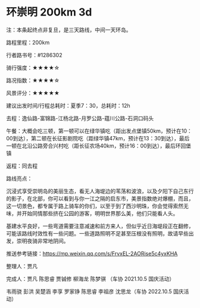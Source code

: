 # 环崇明 200km 3d

注：本条起终点非复旦，是三天路线，中间一天环岛。

路程里程：200km

行者路书号：#1286302

骑行强度：★★★★☆

路况指数：★★★★☆

风景评分：★★★★★

建议出发时间/行程总耗时：夏季7：30，总耗时：12h

去程：逸仙路-富锦路-江杨北路-月罗公路-蕴川公路-石洞口码头

午餐：大概会吃三顿，第一顿可以在绿华镇吃（距出发点堡镇50km，预计在10：00到达），第二顿在长征影剧院吃（距绿华镇47km，预计在13：30到达），最后一顿在北沿公路旁合兴村吃（距长征农场40km，预计16：00到达），最后环回堡镇

返程：同去程

路线亮点：

沉浸式享受崇明岛的美丽生态，看无人海堤边的苇荡和波浪，以及夕阳下自己东行的影子，在北部，你可以看到与你一江之隔的启东市，美景指数绝对爆棚，而且，这一切景色，都专属于路上骑车的你们，以至于到了西沙明珠，你会觉得索然无味，并开始同情那些挤在公园的游客，明明世界那么美，他们只能看人头。

基建水平良好，一些弯道需要注意减速和前方来人，但似乎近日海堤段正在翻修，可能该路线时效性有一些问题。一些道路照明不足甚至压根没有照明，故请早些出发，崇明夜骑非常地阴间。

推送参考链接：[https://mp.weixin.qq.com/s/FrvxEL-2AORise5c4yxKHA ](https://mp.weixin.qq.com/s/FrvxEL-2AORise5c4yxKHA)

整理人：贾凡

完成人：贾凡 陈思睿 贾铖修 柳海龙 陈梦骐 （车协 2021.10.5 国庆活动）

韦雨骁 彭洪 吴楚涵 李享 罗家铮 陈思睿 李祖彦 沈思龙（车协 2022.10.5 国庆活动）
